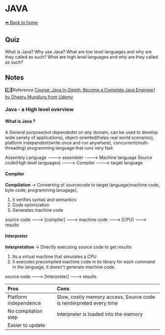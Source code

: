# JAVA

[⬅️ Back to home](/my-guide)

## Quiz

What is Java?
Why use Java?
What are low level languages and why are they called as such?
What are high level languages and why are they called as such?



## Notes

1️⃣🚩Reference
[Course: Java In-Depth: Become a Complete Java Engineer! by Dheeru Mundluru from Udemy](https://www.udemy.com/course/java-in-depth-become-a-complete-java-engineer/)

### Java - a High level overview

#### What is Java ?

A General purpose(not dependednt on any domain, can be used to develop wide variety of applications), object-oriented(helps real world scenarios), platform independent(write once and run anywhere), concurrent(multi-threading) programming language that runs very fast.

Assembly Language ----> assembler ----> Machine language
Source code(High level languages) ----> Compiler ----> target language

#### Compiler

**Compilation** -> Converting of sourcecode to target language(machine code, byte code, programming lanugage),

1. it verifies syntax and semantics
2. Code optimization
3. Generates machine code

source code ---> [compiler] ---> machine code ---> [CPU] ---> results

#### Interpreter

**Interpretation** -> Directly executing source code to get results

1. Its a virtual machine that simulates a CPU
2. It executes precompiled machine code in its library for each command in the language, it doesn't generate machine code.

source code ---> [Interpreter] ---> results

Pros         | Cons
:----        | :----
Platform independence        | Slow, costly memory access, Source code is reinterpreted every time
No compilation step       | Interpreter is loaded into the memory
Easier to update |